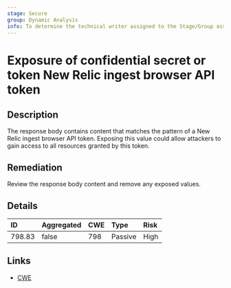 ```yaml
---
stage: Secure
group: Dynamic Analysis
info: To determine the technical writer assigned to the Stage/Group associated with this page, see https://about.gitlab.com/handbook/product/ux/technical-writing/#assignments
---
```


# Exposure of confidential secret or token New Relic ingest browser API token

## Description

The response body contains content that matches the pattern of a New Relic ingest browser API token.
Exposing this value could allow attackers to gain access to all resources granted by this token.

## Remediation

Review the response body content and remove any exposed values.

## Details

| ID | Aggregated | CWE | Type | Risk |
|:---|:--------|:--------|:--------|:--------|
| 798.83 | false | 798 | Passive | High |

## Links

- [CWE](https://cwe.mitre.org/data/definitions/798.html)
